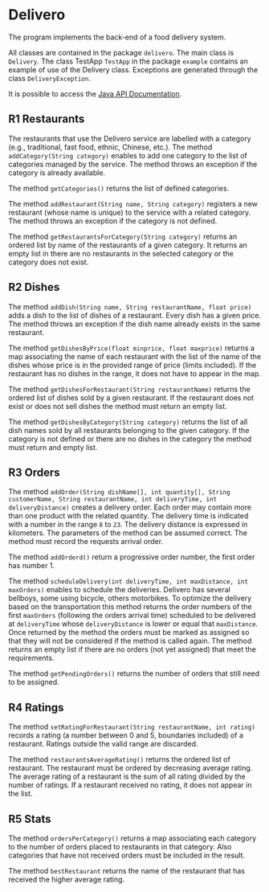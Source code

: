 Delivero
========

The program implements the back-end of a food delivery system.

All classes are contained in the package `delivero`. The main class is
`Delivery`. The class TestApp `TestApp` in the package `example`
contains an example of use of the Delivery class. Exceptions are
generated through the class `DeliveryException`.

It is possible to access the [Java API Documentation](https://oop.polito.it/api).

R1 Restaurants
--------------

The restaurants that use the Delivero service are labelled with a
category (e.g., traditional, fast food, ethnic, Chinese, etc.). The
method `addCategory(String category)` enables to add one category to
the list of categories managed by the service. The method throws an
exception if the category is already available.

The method `getCategories()` returns the list of defined categories.

The method `addRestaurant(String name, String category)` registers a
new restaurant (whose name is unique) to the service with a related
category. The method throws an exception if the category is not defined.

The method `getRestaurantsForCategory(String category)` returns an
ordered list by name of the restaurants of a given category. It returns
an empty list in there are no restaurants in the selected category or
the category does not exist.

R2 Dishes
---------

The method `addDish(String name, String restaurantName, float price)`
adds a dish to the list of dishes of a restaurant. Every dish has a
given price. The method throws an exception if the dish name already
exists in the same restaurant.

The method `getDishesByPrice(float minprice, float maxprice)` returns
a map associating the name of each restaurant with the list of the name
of the dishes whose price is in the provided range of price (limits
included). If the restaurant has no dishes in the range, it does not
have to appear in the map.

The method `getDishesForRestaurant(String restaurantName)` returns the
ordered list of dishes sold by a given restaurant. If the restaurant
does not exist or does not sell dishes the method must return an empty
list.

The method `getDishesByCategory(String category)` returns the list of
all dish names sold by all restaurants belonging to the given category.
If the category is not defined or there are no dishes in the category
the method must return and empty list.

R3 Orders
---------

The method `addOrder(String dishName[], int quantity[], String customerName, String restaurantName, int deliveryTime, int deliveryDistance)` creates a delivery order. Each order may contain
more than one product with the related quantity. The delivery time is
indicated with a number in the range `8` to `23`. The delivery distance
is expressed in kilometers. The parameters of the method can be assumed
correct. The method must record the requests arrival order.

The method `addOrderd()` return a progressive order number, the first
order has number 1.

The method `scheduleDelivery(int deliveryTime, int maxDistance, int maxOrders)` enables to schedule the deliveries. 
Delivero has several
bellboys, some using bicycle, others motorbikes. To optimize the
delivery based on the transportation this method returns the order
numbers of the first `maxOrders` (following the orders arrival time)
scheduled to be delivered at `deliveryTime` whose `deliveryDistance` is
lower or equal that `maxDistance`. Once returned by the method the
orders must be marked as assigned so that they will not be considered if
the method is called again. The method returns an empty list if there
are no orders (not yet assigned) that meet the requirements.

The method `getPendingOrders()` returns the number of orders that still need to be assigned.

R4 Ratings
----------

The method `setRatingForRestaurant(String restaurantName, int rating)`
records a rating (a number between 0 and 5, boundaries included) of a
restaurant. Ratings outside the valid range are discarded.

The method `restaurantsAverageRating()` returns the ordered list of
restaurant. The restaurant must be ordered by decreasing average rating.
The average rating of a restaurant is the sum of all rating divided by
the number of ratings. If a restaurant received no rating, it does not
appear in the list.

R5 Stats
--------

The method `ordersPerCategory()` returns a map associating each
category to the number of orders placed to restaurants in that category.
Also categories that have not received orders must be included in the
result.

The method `bestRestaurant` returns the name of the restaurant that
has received the higher average rating.
